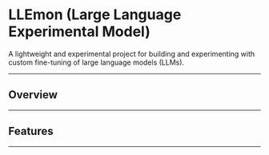 # LLEmon (Large Language Experimental Model)

A lightweight and experimental project for building and experimenting with custom fine-tuning of large language models (LLMs).

---

## Overview

---

## Features

---

